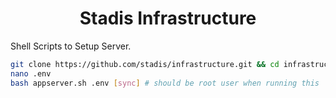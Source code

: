 <div align="center">
<h1>Stadis Infrastructure<br>
</h1></div>

Shell Scripts to Setup Server.

```bash
git clone https://github.com/stadis/infrastructure.git && cd infrastructure/src
nano .env
bash appserver.sh .env [sync] # should be root user when running this
```
